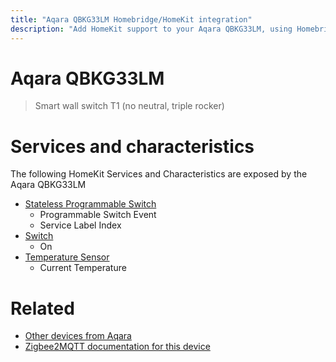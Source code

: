 ```yaml
---
title: "Aqara QBKG33LM Homebridge/HomeKit integration"
description: "Add HomeKit support to your Aqara QBKG33LM, using Homebridge, Zigbee2MQTT and homebridge-z2m."
---
```

<!---
This file has been GENERATED using src/docgen/docgen.ts
DO NOT EDIT THIS FILE MANUALLY!
-->
# Aqara QBKG33LM
> Smart wall switch T1 (no neutral, triple rocker)


# Services and characteristics
The following HomeKit Services and Characteristics are exposed by
the Aqara QBKG33LM

* [Stateless Programmable Switch](../../action.md)
  * Programmable Switch Event
  * Service Label Index
* [Switch](../../switch.md)
  * On
* [Temperature Sensor](../../sensors.md)
  * Current Temperature


# Related
* [Other devices from Aqara](../index.md#aqara)
* [Zigbee2MQTT documentation for this device](https://www.zigbee2mqtt.io/devices/QBKG33LM.html)